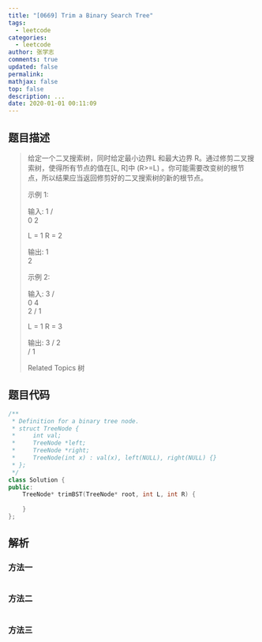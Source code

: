 ```yaml
---
title: "[0669] Trim a Binary Search Tree"
tags:
  - leetcode
categories:
  - leetcode
author: 张学志
comments: true
updated: false
permalink:
mathjax: false
top: false
description: ...
date: 2020-01-01 00:11:09
---
```


## 题目描述

> 给定一个二叉搜索树，同时给定最小边界L 和最大边界 R。通过修剪二叉搜索树，使得所有节点的值在[L, R]中 (R>=L) 。你可能需要改变树的根节点，所以结果应当返回修剪好的二叉搜索树的新的根节点。 
> 
> 示例 1: 
> 
> 
> 输入: 
> 1
> / \
> 0   2
> 
> L = 1
> R = 2
> 
> 输出: 
> 1
> \
> 2
> 
> 
> 示例 2: 
> 
> 
> 输入: 
> 3
> / \
> 0   4
> \
> 2
> /
> 1
> 
> L = 1
> R = 3
> 
> 输出: 
> 3
> / 
> 2   
> /
> 1
> 
> Related Topics 树

## 题目代码

```cpp
/**
 * Definition for a binary tree node.
 * struct TreeNode {
 *     int val;
 *     TreeNode *left;
 *     TreeNode *right;
 *     TreeNode(int x) : val(x), left(NULL), right(NULL) {}
 * };
 */
class Solution {
public:
    TreeNode* trimBST(TreeNode* root, int L, int R) {
        
    }
};
```

## 解析

### 方法一

```cpp

```

### 方法二

```cpp

```

### 方法三

```cpp

```

